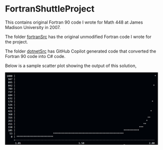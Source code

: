 # FortranShuttleProject

This contains original Fortran 90 code I wrote for Math 448 at James Madison University in 2007.  

The folder [fortranSrc](fortranSrc) has the original unmodified Fortran code I wrote for the project.

The folder [dotnetSrc](dotnetSrc) has GitHub Copilot generated code that converted the Fortran 90 code into C# code.

Below is a sample scatter plot showing the output of this solution,

![Scatter Plot Example](assets/ScatterPlotExample.png)